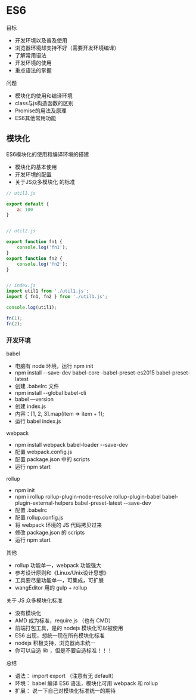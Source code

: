 # ES6

目标
- 开发环境以及普及使用
- 浏览器环境却支持不好（需要开发环境编译）
- 了解常用语法
- 开发环境的使用
- 重点语法的掌握



问题
- 模块化的使用和编译环境
- class与js构造函数的区别
- Promise的用法及原理
- ES6其他常用功能


## 模块化

ES6模块化的使用和编译环境的搭建
- 模块化的基本使用
- 开发环境的配置
- 关于JS众多模块化 的标准

```js
// util1.js

export default {
    a: 100
}


// util2.js

export function fn1 {
    console.log('fn1');
}
export function fn2 {
    console.log('fn2');
}


// index.js
import util1 from './util1.js';
import { fn1, fn2 } from './util1.js';

console.log(util1);

fn(1);
fn(2);
```

### 开发环境 

babel
- 电脑有 node 环境，运行 npm init
- npm install --save-dev babel-core -babel-preset-es2015 babel-preset-latest
- 创建 .babelrc 文件
- npm install --global babel-cli
- babel —version
- 创建 index.js
- 内容：[1, 2, 3].map(item => item + 1);
- 运行 babel index.js

webpack
- npm install webpack babel-loader --save-dev
- 配置 webpack.config.js
- 配置 package.json 中的 scripts
- 运行 npm start


rollup
- npm init
- npm i rollup rollup-plugin-node-resolve rollup-plugin-babel babel-plugin-external-helpers babel-preset-latest  --save-dev
- 配置  .babelrc
- 配置  rollup.config.js
- 将 webpack 环境的 JS 代码拷贝过来
- 修改 package.json 的 scripts
- 运行 npm start


其他
- rollup 功能单一，webpack 功能强大
- 参考设计原则和《Linux/Unix设计思想》
- 工具要尽量功能单一，可集成，可扩展
- wangEditor 用的 gulp + rollup


关于 JS 众多模块化标准
- 没有模块化
- AMD 成为标准，require.js （也有 CMD）
- 前端打包工具，是的 nodejs 模块化可以被使用
- ES6 出现，想统一现在所有模块化标准
- nodejs 积极支持，浏览器尚未统一
- 你可以自造 lib ，但是不要自造标准！！！


总结
- 语法： import export （注意有无 default）
- 环境： babel 编译 ES6 语法，模块化可用 webpack 和 rollup
- 扩展： 说一下自己对模块化标准统一的期待










